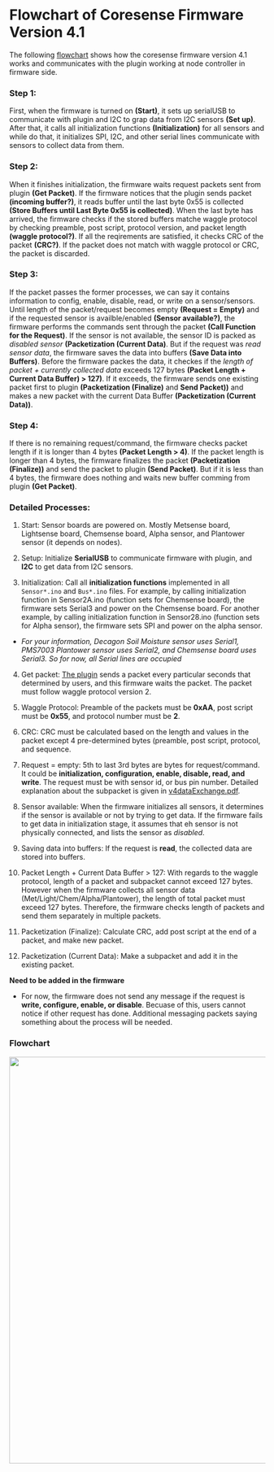 # Flowchart of Coresense Firmware Version 4.1

The following [flowchart](https://github.com/waggle-sensor/sensors/blob/develop/v4.1/Firmware_flow.md#flowchart) shows how the coresense firmware version 4.1 works and communicates with the plugin working at node controller in firmware side.

### Step 1:
First, when the firmware is turned on **(Start)**, it sets up serialUSB to communicate with plugin and I2C to grap data from I2C sensors **(Set up)**. After that, it calls all initialization functions **(Initialization)** for all sensors and while do that, it initializes SPI, I2C, and other serial lines communicate with sensors to collect data from them. 

### Step 2:
When it finishes initialization, the firmware waits request packets sent from plugin **(Get Packet)**. If the firmware notices that the plugin sends packet **(incoming buffer?)**, it reads buffer until the last byte 0x55 is collected **(Store Buffers until Last Byte 0x55 is collected)**. When the last byte has arrived, the firmware checks if the stored buffers matche waggle protocol by checking preamble, post script, protocol version, and packet length **(waggle protocol?)**. If all the reqirements are satisfied, it checks CRC of the packet **(CRC?)**. If the packet does not match with waggle protocol or CRC, the packet is discarded.

### Step 3:
If the packet passes the former processes, we can say it contains information to config, enable, disable, read, or write on a sensor/sensors. Until length of the packet/request becomes empty **(Request = Empty)** and if the requested sensor is availble/enabled **(Sensor available?)**, the firmware performs the commands sent through the packet **(Call Function for the Request)**. If the sensor is not available, the sensor ID is packed as *disabled sensor* **(Packetization (Current Data)**. But if the request was *read sensor data*, the firmware saves the data into buffers **(Save Data into Buffers)**. Before the firmware packes the data, it checkes if the *length of packet + currently collected data* exceeds 127 bytes **(Packet Length + Current Data Buffer) > 127)**. If it exceeds, the firmware sends one existing packet first to plugin **(Packetization (Finalize)** and **Send Packet))** and makes a new packet with the current Data Buffer **(Packetization (Current Data))**.

### Step 4:
If there is no remaining request/command, the firmware checks packet length if it is longer than 4 bytes **(Packet Length > 4)**. If the packet length is longer than 4 bytes, the firmware finalizes the packet **(Packetization (Finalize))** and send the packet to plugin **(Send Packet)**. But if it is less than 4 bytes, the firmware does nothing and waits new buffer comming from plugin **(Get Packet)**.

### Detailed Processes:

1. Start: Sensor boards are powered on. Mostly Metsense board, Lightsense board, Chemsense board, Alpha sensor, and Plantower sensor (it depends on nodes).

2. Setup: Initialize **SerialUSB** to communicate firmware with plugin, and **I2C** to get data from I2C sensors.

3. Initialization: Call all **initialization functions** implemented in all ```Sensor*.ino``` and ```Bus*.ino``` files. For example, by calling initialization function in Sensor2A.ino (function sets for Chemsense board), the firmware sets Serial3 and power on the Chemsense board. For another example, by calling initialization function in Sensor28.ino (function sets for Alpha sensor), the firmware sets SPI and power on the alpha sensor.

* *For your information, Decagon Soil Moisture sensor uses Serial1, PMS7003 Plantower sensor uses Serial2, and Chemsense board uses Serial3. So for now, all Serial lines are occupied*

4. Get packet: [The plugin](https://github.com/waggle-sensor/plugin_manager/tree/master/plugins/coresense_4) sends a packet every particular seconds that determined by users, and this firmware waits the packet. The packet must follow waggle protocol version 2.

5. Waggle Protocol: Preamble of the packets must be **0xAA**, post script must be **0x55**, and protocol number must be **2**. 

6. CRC: CRC must be calculated based on the length and values in the packet except 4 pre-determined bytes (preamble, post script, protocol, and sequence.

7. Request = empty: 5th to last 3rd bytes are bytes for request/command. It could be **initialization, configuration, enable, disable, read, and write**. The request must be with sensor id, or bus pin number. Detailed explanation about the subpacket is given in [v4dataExchange.pdf](https://github.com/waggle-sensor/sensors/blob/develop/v4.1/documentation/v4dataExchange.pdf).

8. Sensor available: When the firmware initializes all sensors, it determines if the sensor is available or not by trying to get data. If the firmware fails to get data in initialization stage, it assumes that eh sensor is not physically connected, and lists the sensor as *disabled*.

9. Saving data into buffers: If the request is **read**, the collected data are stored into buffers.

10. Packet Length + Current Data Buffer > 127: With regards to the waggle protocol, length of a packet and subpacket cannot exceed 127 bytes. However when the firmware collects all sensor data (Met/Light/Chem/Alpha/Plantower), the length of total packet must exceed 127 bytes. Therefore, the firmware checks length of packets and send them separately in multiple packets.

11. Packetization (Finalize): Calculate CRC, add post script at the end of a packet, and make new packet.

12. Packetization (Current Data): Make a subpacket and add it in the existing packet.

**Need to be added in the firmware**
- For now, the firmware does not send any message if the request is **write, configure, enable, or disable**. Becuase of this, users cannot notice if other request has done. Additional messaging packets saying something about the process will be needed.

### Flowchart
<img src="./Firmware_flow.png" width=800 />


